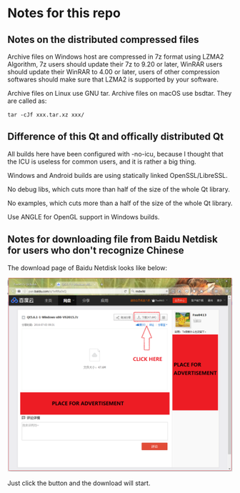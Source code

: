 # Notes for this repo

## Notes on the distributed compressed files

Archive files on Windows host are compressed in 7z format using LZMA2 Algorithm, 7z users should update their 7z to 9.20 or later, WinRAR users should update their WinRAR to 4.00 or later, users of other compression softwares should make sure that LZMA2 is supported by your software. 

Archive files on Linux use GNU tar. Archive files on macOS use bsdtar. They are called as:
```
tar -cJf xxx.tar.xz xxx/
```

## Difference of this Qt and offically distributed Qt

All builds here have been configured with -no-icu, because I thought that the ICU is useless for common users, and it is rather a big thing.

Windows and Android builds are using statically linked OpenSSL/LibreSSL.

No debug libs, which cuts more than half of the size of the whole Qt library.

No examples, which cuts more than a half of the size of the whole Qt library.

Use ANGLE for OpenGL support in Windows builds.

## Notes for downloading file from Baidu Netdisk for users who don't recognize Chinese

The download page of Baidu Netdisk looks like below:

![pic](baidu_netdisk.png)

Just click the button and the download will start.
